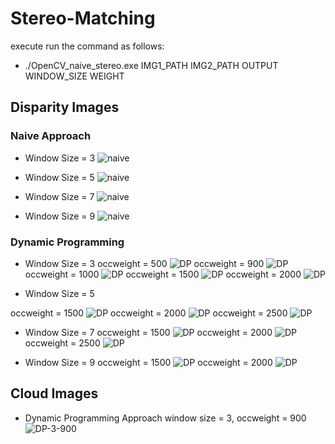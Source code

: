 # Stereo-Matching
execute run the command as follows:
* ./OpenCV_naive_stereo.exe IMG1_PATH IMG2_PATH OUTPUT WINDOW_SIZE WEIGHT


## Disparity Images
### Naive Approach
* Window Size = 3
![naive](https://github.com/SohilZidan/Stereo-Matching/blob/master/data/output_naiveParams%20windsize3-occweight1000.000000.png)

* Window Size = 5
![naive](https://github.com/SohilZidan/Stereo-Matching/blob/master/data/output_naiveParams%20windsize5-occweight1500.000000.png)

* Window Size = 7
![naive](https://github.com/SohilZidan/Stereo-Matching/blob/master/data/output_naiveParams%20windsize7-occweight1500.000000.png)

* Window Size = 9
![naive](https://github.com/SohilZidan/Stereo-Matching/blob/master/data/output_naiveParams%20windsize9-occweight1500.000000.png)


### Dynamic Programming
* Window Size = 3
occweight = 500
![DP](https://github.com/SohilZidan/Stereo-Matching/blob/master/data/output_DP_leftParams%20windsize3-occweight500.000000.png)
occweight = 900
![DP](https://github.com/SohilZidan/Stereo-Matching/blob/master/data/output_DP_leftParams%20windsize3-occweight900.000000.png)
occweight = 1000
![DP](https://github.com/SohilZidan/Stereo-Matching/blob/master/data/output_DP_leftParams%20windsize3-occweight1000.000000.png)
occweight = 1500
![DP](https://github.com/SohilZidan/Stereo-Matching/blob/master/data/output_DP_leftParams%20windsize3-occweight1500.000000.png)
occweight = 2000
![DP](https://github.com/SohilZidan/Stereo-Matching/blob/master/data/output_DP_leftParams%20windsize3-occweight2000.000000.png)

* Window Size = 5

occweight = 1500
![DP](https://github.com/SohilZidan/Stereo-Matching/blob/master/data/output_DP_leftParams%20windsize5-occweight1500.000000.png)
occweight = 2000
![DP](https://github.com/SohilZidan/Stereo-Matching/blob/master/data/output_DP_leftParams%20windsize5-occweight2000.000000.png)
occweight = 2500
![DP](https://github.com/SohilZidan/Stereo-Matching/blob/master/data/output_DP_leftParams%20windsize5-occweight2500.000000.png)

* Window Size = 7
occweight = 1500
![DP](https://github.com/SohilZidan/Stereo-Matching/blob/master/data/output_DP_leftParams%20windsize7-occweight1500.000000.png)
occweight = 2000
![DP](https://github.com/SohilZidan/Stereo-Matching/blob/master/data/output_DP_leftParams%20windsize7-occweight2000.000000.png)
occweight = 2500
![DP](https://github.com/SohilZidan/Stereo-Matching/blob/master/data/output_DP_leftParams%20windsize7-occweight2500.000000.png)

* Window Size = 9
occweight = 1500
![DP](https://github.com/SohilZidan/Stereo-Matching/blob/master/data/output_DP_leftParams%20windsize3-occweight1500.000000.png)
occweight = 2000
![DP](https://github.com/SohilZidan/Stereo-Matching/blob/master/data/output_DP_leftParams%20windsize3-occweight2000.000000.png)

## Cloud Images
* Dynamic Programming Approach
window size = 3, occweight = 900
![DP-3-900](https://github.com/SohilZidan/Stereo-Matching/blob/master/data/snapshot00.png)
